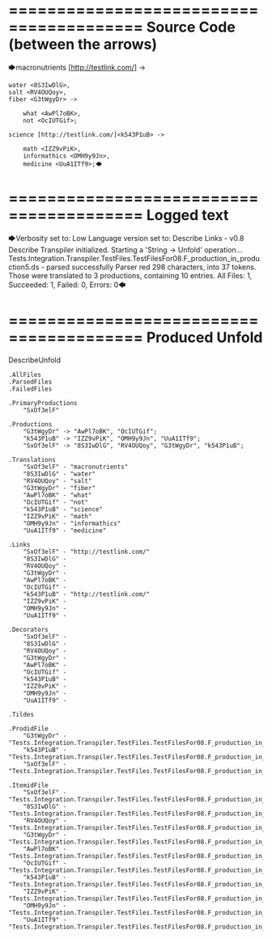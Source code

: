 ========================================
Source Code (between the arrows)
========================================

🡆macronutrients [http://testlink.com/]<SxOf3elF> ->

	water <8S3IwDlG>,
    salt <RV4OUQoy>,
    fiber <G3tWgyDr> ->

        what <AwPl7oBK>,
        not <OcIUTGif>;
	
	science [http://testlink.com/]<k543P1uB> ->
		
		math <IZZ9vPiK>,
		informathics <OMH9y9Jn>,
		medicine <UuA1ITf9>;🡄

========================================
Logged text
========================================

🡆Verbosity set to: Low
Language version set to: Describe Links - v0.8
Describe Transpiler initialized.
Starting a 'String -> Unfold' operation...
Tests.Integration.Transpiler.TestFiles.TestFilesFor08.F_production_in_production5.ds - parsed successfully
Parser red 298 characters, into 37 tokens.
Those were translated to 3 productions, containing 10 entries.
All Files: 1, Succeeded: 1, Failed: 0, Errors: 0🡄

========================================
Produced Unfold
========================================

DescribeUnfold

    .AllFiles
    .ParsedFiles
    .FailedFiles

    .PrimaryProductions
        "SxOf3elF" 

    .Productions
        "G3tWgyDr" -> "AwPl7oBK", "OcIUTGif";
        "k543P1uB" -> "IZZ9vPiK", "OMH9y9Jn", "UuA1ITf9";
        "SxOf3elF" -> "8S3IwDlG", "RV4OUQoy", "G3tWgyDr", "k543P1uB";

    .Translations
        "SxOf3elF" - "macronutrients"
        "8S3IwDlG" - "water"
        "RV4OUQoy" - "salt"
        "G3tWgyDr" - "fiber"
        "AwPl7oBK" - "what"
        "OcIUTGif" - "not"
        "k543P1uB" - "science"
        "IZZ9vPiK" - "math"
        "OMH9y9Jn" - "informathics"
        "UuA1ITf9" - "medicine"

    .Links
        "SxOf3elF" - "http://testlink.com/"
        "8S3IwDlG" - 
        "RV4OUQoy" - 
        "G3tWgyDr" - 
        "AwPl7oBK" - 
        "OcIUTGif" - 
        "k543P1uB" - "http://testlink.com/"
        "IZZ9vPiK" - 
        "OMH9y9Jn" - 
        "UuA1ITf9" - 

    .Decorators
        "SxOf3elF" - 
        "8S3IwDlG" - 
        "RV4OUQoy" - 
        "G3tWgyDr" - 
        "AwPl7oBK" - 
        "OcIUTGif" - 
        "k543P1uB" - 
        "IZZ9vPiK" - 
        "OMH9y9Jn" - 
        "UuA1ITf9" - 

    .Tildes

    .ProdidFile
        "G3tWgyDr" - "Tests.Integration.Transpiler.TestFiles.TestFilesFor08.F_production_in_production5.ds"
        "k543P1uB" - "Tests.Integration.Transpiler.TestFiles.TestFilesFor08.F_production_in_production5.ds"
        "SxOf3elF" - "Tests.Integration.Transpiler.TestFiles.TestFilesFor08.F_production_in_production5.ds"

    .ItemidFile
        "SxOf3elF" - "Tests.Integration.Transpiler.TestFiles.TestFilesFor08.F_production_in_production5.ds"
        "8S3IwDlG" - "Tests.Integration.Transpiler.TestFiles.TestFilesFor08.F_production_in_production5.ds"
        "RV4OUQoy" - "Tests.Integration.Transpiler.TestFiles.TestFilesFor08.F_production_in_production5.ds"
        "G3tWgyDr" - "Tests.Integration.Transpiler.TestFiles.TestFilesFor08.F_production_in_production5.ds"
        "AwPl7oBK" - "Tests.Integration.Transpiler.TestFiles.TestFilesFor08.F_production_in_production5.ds"
        "OcIUTGif" - "Tests.Integration.Transpiler.TestFiles.TestFilesFor08.F_production_in_production5.ds"
        "k543P1uB" - "Tests.Integration.Transpiler.TestFiles.TestFilesFor08.F_production_in_production5.ds"
        "IZZ9vPiK" - "Tests.Integration.Transpiler.TestFiles.TestFilesFor08.F_production_in_production5.ds"
        "OMH9y9Jn" - "Tests.Integration.Transpiler.TestFiles.TestFilesFor08.F_production_in_production5.ds"
        "UuA1ITf9" - "Tests.Integration.Transpiler.TestFiles.TestFilesFor08.F_production_in_production5.ds"

